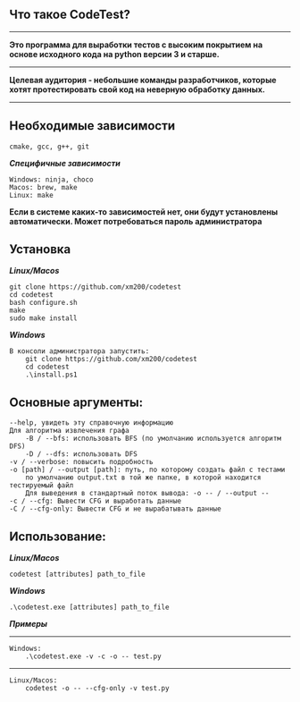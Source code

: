 **Что такое CodeTest?**
---

---
**Это программа для выработки тестов с высоким покрытием на основе исходного кода на python версии 3 и старше.**

---
**Целевая аудитория - небольшие команды разработчиков, которые хотят протестировать свой код на неверную обработку данных.**

---

**Необходимые зависимости**
---
    cmake, gcc, g++, git

***Специфичные зависимости***

    Windows: ninja, choco
    Macos: brew, make
    Linux: make
    
**Если в системе каких-то зависимостей нет, они будут установлены автоматически. Может потребоваться пароль администратора**

**Установка**
---
***Linux/Macos***

    git clone https://github.com/xm200/codetest
    cd codetest
    bash configure.sh
    make
    sudo make install

***Windows***

    В консоли администратора запустить:
        git clone https://github.com/xm200/codetest
        cd codetest
        .\install.ps1

**Основные аргументы**:
---
    --help, увидеть эту справочную информацию
    Для алгоритма извлечения графа
        -B / --bfs: использовать BFS (по умолчанию используется алгоритм DFS)
        -D / --dfs: использовать DFS
    -v / --verbose: повысить подробность
    -o [path] / --output [path]: путь, по которому создать файл с тестами 
        по умолчанию output.txt в той же папке, в которой находится тестируемый файл
        Для выведения в стандартный поток вывода: -o -- / --output --
    -c / --cfg: Вывести CFG и выработать данные
    -C / --cfg-only: Вывести CFG и не вырабатывать данные


**Использование**:
---
***Linux/Macos***

    codetest [attributes] path_to_file

***Windows***

    .\codetest.exe [attributes] path_to_file

***Примеры***

---
    Windows:
        .\codetest.exe -v -c -o -- test.py

---
    Linux/Macos:
        codetest -o -- --cfg-only -v test.py
